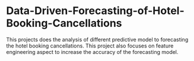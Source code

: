 # Data-Driven-Forecasting-of-Hotel-Booking-Cancellations
This projects does the analysis of different predictive model to forecasting the hotel booking cancellations. This project also focuses on feature engineering aspect to increase the accuracy of the forecasting model.
